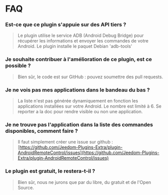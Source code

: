 # FAQ

### Est-ce que ce plugin s'appuie sur des API tiers ?

> Le plugin utilise le service ADB (Android Debug Bridge) pour récupérer les informations et envoyer les commandes de votre Android.
Le plugin installe le paquet Debian 'adb-tools'

### Je souhaite contribuer à l'amélioration de ce plugin, est ce possible ?

> Bien sûr, le code est sur GitHub : pouvez soumettre des pull requests.

### Je ne vois pas mes applications dans le bandeau du bas ?

> La liste n'est pas générée dynamiquement en fonction les applications installées sur votre Android. Le nombre est limité à 6. Se reporter a la doc pour rendre visible ou non une application.

### Je ne trouve pas l'application dans la liste des commandes disponibles, comment faire ?

> Il faut simplement créer une issue sur github : [https://github.com/Jeedom-Plugins-Extra/plugin-AndroidRemoteControl/issues](https://github.com/Jeedom-Plugins-Extra/plugin-AndroidRemoteControl/issues)

### Le plugin est gratuit, le restera-t-il ?

> Bien sûr, nous ne jurons que par du libre, du gratuit et de l'Open Source.
